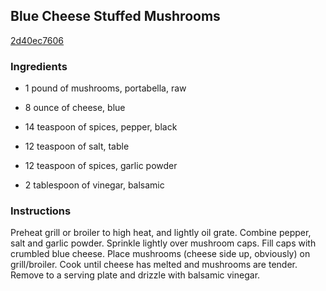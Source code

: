 ## Blue Cheese Stuffed Mushrooms

[2d40ec7606](http://www.food.com/recipe/blue-cheese-stuffed-mushrooms-315791)

### Ingredients

 - 1 pound of mushrooms, portabella, raw

 - 8 ounce of cheese, blue

 - 14 teaspoon of spices, pepper, black

 - 12 teaspoon of salt, table

 - 12 teaspoon of spices, garlic powder

 - 2 tablespoon of vinegar, balsamic

### Instructions

Preheat grill or broiler to high heat, and lightly oil grate. Combine pepper, salt and garlic powder. Sprinkle lightly over mushroom caps. Fill caps with crumbled blue cheese. Place mushrooms (cheese side up, obviously) on grill/broiler. Cook until cheese has melted and mushrooms are tender. Remove to a serving plate and drizzle with balsamic vinegar.